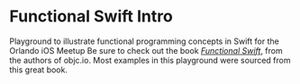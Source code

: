 # Functional Swift Intro
Playground to illustrate functional programming concepts in Swift for the Orlando iOS Meetup
Be sure to check out the book [*Functional Swift*](https://www.objc.io/books/functional-swift/), from the authors of objc.io. Most examples in this playground were sourced from this great book.
